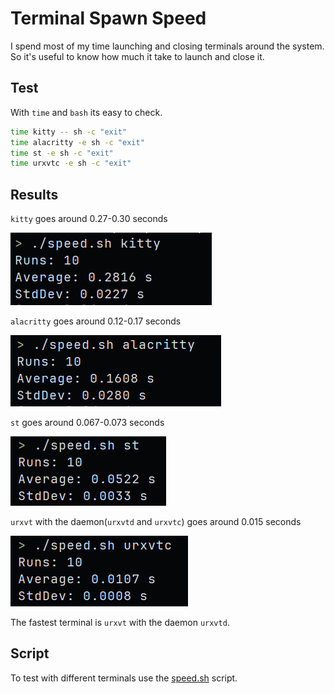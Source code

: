 # Terminal Spawn Speed

I spend most of my time launching and closing terminals around the system. So it's useful to know how much it take to launch and close it.

## Test

With `time` and `bash` its easy to check.

```bash
time kitty -- sh -c "exit"
time alacritty -e sh -c "exit"
time st -e sh -c "exit"
time urxvtc -e sh -c "exit"
```

## Results

`kitty` goes around 0.27-0.30 seconds

![Kitty Speed](images/kitty.png)

`alacritty` goes around 0.12-0.17 seconds

![Alacritty Speed](images/alacritty.png)

`st` goes around 0.067-0.073 seconds

![St Speed](images/st.png)

`urxvt` with the daemon(`urxvtd` and `urxvtc`) goes around 0.015 seconds

![Urxvt Speed](images/urxvtc.png)

The fastest terminal is `urxvt` with the daemon `urxvtd`.

## Script

To test with different terminals use the [speed.sh](speed.sh) script.
